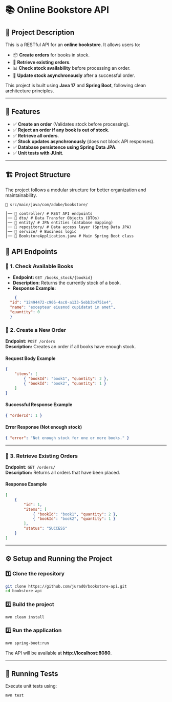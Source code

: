 # 📚 Online Bookstore API

## 📝 Project Description
This is a RESTful API for an **online bookstore**. It allows users to:
- 📦 **Create orders** for books in stock.
- 📄 **Retrieve existing orders**.
- 📊 **Check stock availability** before processing an order.
- 🔄 **Update stock asynchronously** after a successful order.

This project is built using **Java 17** and **Spring Boot**, following clean architecture principles.

---

## 🚀 Features
- ✅ **Create an order** (Validates stock before processing).
- ✅ **Reject an order if any book is out of stock**.
- ✅ **Retrieve all orders**.
- ✅ **Stock updates asynchronously** (does not block API responses).
- ✅ **Database persistence using Spring Data JPA**.
- ✅ **Unit tests with JUnit**.

---

## 🏗️ Project Structure
The project follows a modular structure for better organization and maintainability.
```
📁 src/main/java/com/adobe/bookstore/ 

│── 📁 controller/ # REST API endpoints 
│── 📁 dto/ # Data Transfer Objects (DTOs) 
│── 📁 entity/ # JPA entities (database mapping) 
│── 📁 repository/ # Data access layer (Spring Data JPA) 
│── 📁 service/ # Business logic
│── 📄 BookstoreApplication.java # Main Spring Boot class
```

## 📡 API Endpoints

### 📌 **1. Check Available Books**
- **Endpoint:** `GET /books_stock/{bookid}`
- **Description:** Returns the currently stock of a book.
- **Response Example:**
```json
    {
  "id": "12494472-c905-4ac0-a133-5ebb3b4751e4",
  "name": "excepteur eiusmod cupidatat in amet",
  "quantity": 0
  }
```
### 📌 2. Create a New Order
**Endpoint:** `POST /orders`  
**Description:** Creates an order if all books have enough stock.

#### **Request Body Example**
```json
{
    "items": [
        { "bookId": "book1", "quantity": 2 },
        { "bookId": "book2", "quantity": 1 }
    ]
}
```

#### **Successful Response Example**
```json
{ "orderId": 1 }
```

#### **Error Response (Not enough stock)**
```json
{ "error": "Not enough stock for one or more books." }
```

---

### 📌 3. Retrieve Existing Orders
**Endpoint:** `GET /orders/`  
**Description:** Returns all orders that have been placed.

#### **Response Example**
```json
[
    {
        "id": 1,
        "items": [
            { "bookId": "book1", "quantity": 2 },
            { "bookId": "book2", "quantity": 1 }
        ],
        "status": "SUCCESS"
    }
]
```

---

## ⚙️ Setup and Running the Project

### **1️⃣ Clone the repository**
```sh
git clone https://github.com/jurad0/bookstore-api.git
cd bookstore-api
```

### **2️⃣ Build the project**
```sh
mvn clean install
```

### **3️⃣ Run the application**
```sh
mvn spring-boot:run
```
The API will be available at **http://localhost:8080**.

---

## 🧪 Running Tests
Execute unit tests using:
```sh
mvn test
```


